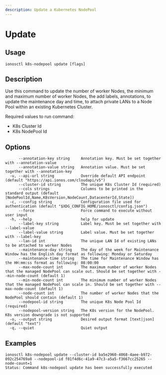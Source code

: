 ```yaml
---
description: Update a Kubernetes NodePool
---
```


# Update

## Usage

```text
ionosctl k8s-nodepool update [flags]
```

## Description

Use this command to update the number of worker Nodes, the minimum and maximum number of worker Nodes, the add labels, annotations, to update the maintenance day and time, to attach private LANs to a Node Pool within an existing Kubernetes Cluster.

Required values to run command:

* K8s Cluster Id
* K8s NodePool Id

## Options

```text
      --annotation-key string     Annotation key. Must be set together with --annotation-value
      --annotation-value string   Annotation value. Must be set together with --annotation-key
  -u, --api-url string            Override default API endpoint (default "https://api.ionos.com/cloudapi/v5")
      --cluster-id string         The unique K8s Cluster Id (required)
      --cols strings              Columns to be printed in the standard output (default [NodePoolId,Name,K8sVersion,NodeCount,DatacenterId,State])
  -c, --config string             Configuration file used for authentication (default "$XDG_CONFIG_HOME/ionosctl/config.json")
      --force                     Force command to execute without user input
  -h, --help                      help for update
      --label-key string          Label key. Must be set together with --label-value
      --label-value string        Label value. Must be set together with --label-key
      --lan-id int                The unique LAN Id of existing LANs to be attached to worker Nodes
      --maintenance-day string    The day of the week for Maintenance Window has the English day format as following: Monday or Saturday
      --maintenance-time string   The time for Maintenance Window has the HH:mm:ss format as following: 08:00:00
      --max-node-count int        The maximum number of worker Nodes that the managed NodePool can scale out. Should be set together with --min-node-count (default 1)
      --min-node-count int        The minimum number of worker Nodes that the managed NodePool can scale in. Should be set together with --max-node-count (default 1)
      --node-count int            The number of worker Nodes that the NodePool should contain (default 1)
      --nodepool-id string        The unique K8s Node Pool Id (required)
      --nodepool-version string   The K8s version for the NodePool. K8s version downgrade is not supported
  -o, --output string             Desired output format [text|json] (default "text")
  -q, --quiet                     Quiet output
```

## Examples

```text
ionosctl k8s-nodepool update --cluster-id ba5e2960-4068-4aee-b972-092c254769a8 --nodepool-id f01f4d6c-41a9-47c3-a5a5-f3667cc25265 --node-count=1
Status: Command k8s-nodepool update has been successfully executed
```

